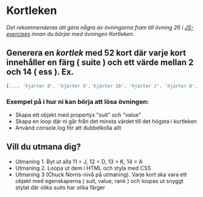 # Kortleken
*Det rekommenderas att göra några av övningarna fram till övning 26 i [JS-exercises](https://github.com/BFU-2023/JS-exercises) innan du börjar med övningen Kortleken.*

## Generera en *kortlek* med 52 kort där varje kort innehåller en färg ( suite ) och ett värde mellan 2 och 14 ( ess ). Ex.

```javascript
[..., 'hjärter 8', 'hjärter 9','hjärter 10', 'hjärter J', 'hjärter D', 'hjärter K', 'hjärter A', 'klöver 2', 'klöver 3', 'klöver 4', ...]
```


### Exempel på i hur ni kan börja att lösa övningen:
* Skapa ett objekt med propertys "suit" och "value"
* Skapa en loop där ni går från det minsta värdet till det högsta i kortleken
* Använd console.log för att dubbelkolla allt


## Vill du utmana dig?
* Utmaning 1. Byt ut alla 11 = J, 12 = D, 13 = K, 14 = A
* Utmaning 2. Loopa ut dem i HTML och styla med CSS
* Utmaning 3 (Chuck Norris-nivå på utmaning). Varje kort ska vara ett objekt med egenskaperna ( suit, value, rank ) och loopas ut snyggt stylat där olika suits har olika färger
